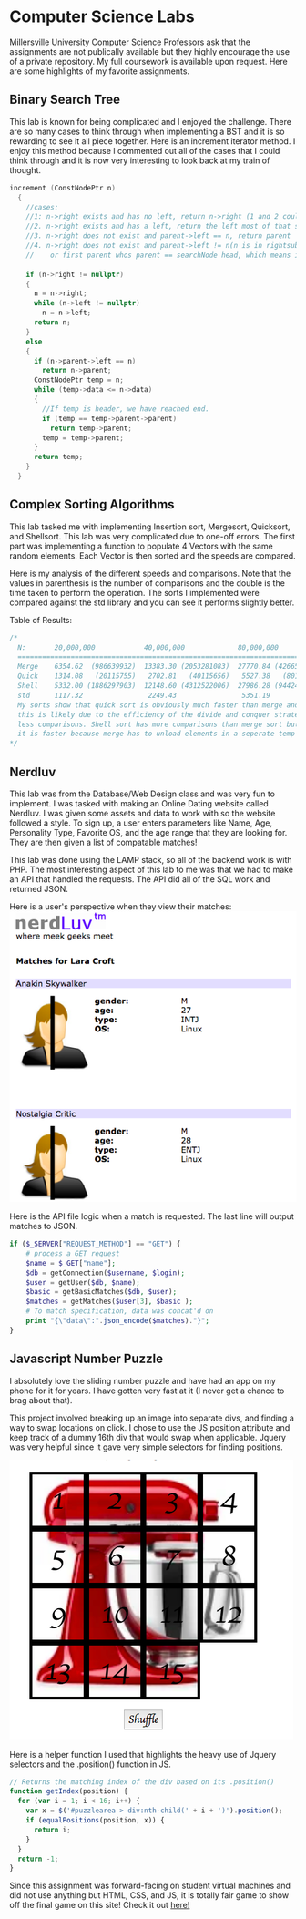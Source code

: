# Computer Science Labs

Millersville University Computer Science Professors ask that 
the assignments are not publically available but they highly 
encourage the use of a private repository. My full coursework is 
available upon request. Here are some highlights of my favorite 
assignments.

## Binary Search Tree

This lab is known for being complicated and I enjoyed the 
challenge. There are so many cases to think through when implementing
a BST and it is so rewarding to see it all piece together. 
Here is an increment iterator method. I enjoy this method because I commented out all of 
the cases that I could think through and it is now very interesting
to look back at my train of thought.

```cpp
increment (ConstNodePtr n)
  {
    //cases:
    //1: n->right exists and has no left, return n->right (1 and 2 could be on while(n->left !=nullptr))
    //2. n->right exists and has a left, return the left most of that subtree
    //3. n->right does not exist and parent->left == n, return parent
    //4. n->right does not exist and parent->left != n(n is in rightsubtree),return first parent > n->data
    //    or first parent whos parent == searchNode head, which means it is header 

    if (n->right != nullptr)
    {
      n = n->right;
      while (n->left != nullptr)
        n = n->left;
      return n;
    } 
    else 
    {
      if (n->parent->left == n)
        return n->parent;
      ConstNodePtr temp = n; 
      while (temp->data <= n->data)
      {
        //If temp is header, we have reached end. 
        if (temp == temp->parent->parent)
          return temp->parent;
        temp = temp->parent;
      }
      return temp;
    }
  }
```

## Complex Sorting Algorithms

This lab tasked me with implementing Insertion sort, Mergesort, 
Quicksort, and Shellsort. This lab was very complicated 
due to one-off errors. The first part was implementing 
a function to populate 4 Vectors with the same 
random elements. Each Vector is then sorted and the 
speeds are compared. 

Here is my analysis of the different speeds and 
comparisons. Note that the values in parenthesis is the number of comparisons 
and the double is the time taken to perform the operation. The sorts I implemented 
were compared against the std library and you can see it performs slightly better. 

Table of Results:
```cpp
/*
  N:       20,000,000            40,000,000             80,000,000    
  ============================================================================
  Merge    6354.62  (986639932)  13383.30 (2053281083)  27770.84 (4266548415)
  Quick    1314.08   (20115755)   2702.81   (40115656)   5527.38   (80112085)
  Shell    5332.00 (1886297903)  12148.60 (4312522006)  27986.28 (9442491664)
  std      1117.32                2249.43                5351.19
  My sorts show that quick sort is obviously much faster than merge and shell, 
  this is likely due to the efficiency of the divide and conquer strategy and 
  less comparisons. Shell sort has more comparisons than merge sort but I believe 
  it is faster because merge has to unload elements in a seperate temp vector. 
*/
```

## Nerdluv

This lab was from the Database/Web Design class and was very fun to implement. 
I was tasked with making an Online Dating website called Nerdluv. 
I was given some assets and data to work with so the website followed a style. 
To sign up, a user enters parameters like Name, Age, Personality Type, Favorite OS, 
and the age range that they are looking for. They are then given a list of compatable 
matches!

This lab was done using the LAMP stack, so all of the backend work is with PHP. 
The most interesting aspect of this lab to me was that we had to make an API that 
handled the requests. The API did all of the SQL work and returned JSON. 

Here is a user's perspective when they view their matches:
![dating profiles that match the user](/images/nerdluv.png)

Here is the API file logic when a match is requested. 
The last line will output matches to JSON.
```php
if ($_SERVER["REQUEST_METHOD"] == "GET") {
	# process a GET request
	$name = $_GET["name"];
	$db = getConnection($username, $login);
	$user = getUser($db, $name);
	$basic = getBasicMatches($db, $user);
	$matches = getMatches($user[3], $basic ); 
	# To match specification, data was concat'd on
	print "{\"data\":".json_encode($matches)."}";
}
```

## Javascript Number Puzzle

I absolutely love the sliding number puzzle and have had an app on my phone 
for it for years. I have gotten very fast at it (I never get a chance to brag about that).

This project involved breaking up an image into separate divs, and finding a way 
to swap locations on click. I chose to use the JS position attribute and keep track 
of a dummy 16th div that would swap when applicable. Jquery was very helpful since 
it gave very simple selectors for finding positions. 

![15 sliding number puzzle](/images/fifteen.png)

Here is a helper function I used that highlights the heavy use of 
Jquery selectors and the .position() function in JS. 
```js
// Returns the matching index of the div based on its .position()
function getIndex(position) {
  for (var i = 1; i < 16; i++) {
    var x = $('#puzzlearea > div:nth-child(' + i + ')').position();
    if (equalPositions(position, x)) {
      return i;
    }
  }
  return -1;
}
```

Since this assignment was forward-facing on student virtual machines and 
did not use anything but HTML, CSS, and JS, it is totally fair game 
to show off the final game on this site! 
Check it out [here!](/puzzle/fifteen.html)

